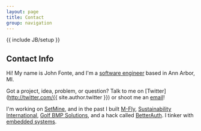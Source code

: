 ```yaml
---
layout: page
title: Contact
group: navigation
---
```

{{ include JB/setup }}

## Contact Info

Hi! My name is John Fonte, and I'm a [software engineer](https://linkedin.com/pub/{{site.author.linkedin}}) based in Ann Arbor, MI.

Got a project, idea, problem, or question? Talk to me on [Twitter](http://twitter.com/{{ site.author.twitter }}) or shoot me an [email](mailto:{{site.author.email}})! 

I'm working on [SetMine](http://setmine.com), and in the past I built [M-Fly](http://umich.edu/~mfly), [Sustainability International](http://sustainabilityinternational.org), [Golf BMP Solutions](http://golfbmpsolutions.com), and a hack called [BetterAuth](https://www.hackerleague.org/hackathons/pennapps-spring-2013/hacks/betterauth). I tinker with [embedded systems](https://github.com/johnfonte/virulent).
